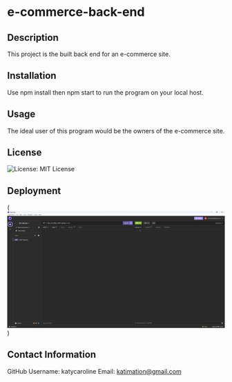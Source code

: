 # e-commerce-back-end

## Description
This project is the built back end for an e-commerce site.

## Installation
Use npm install then npm start to run the program on your local host.

## Usage
The ideal user of this program would be the owners of the e-commerce site. 

## License
![License: MIT License](https://img.shields.io/badge/License-MIT-red)

## Deployment
(![Screenshot of the program tested in Insomnia](Develop/images/e-commerce.png))

## Contact Information
GitHub Username: katycaroline
Email: katimation@gmail.com